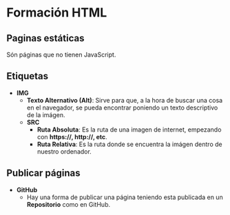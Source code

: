 # Formación HTML

## Paginas estáticas

Són páginas que no tienen JavaScript.

## Etiquetas

- **IMG**
  - **Texto Alternativo (Alt)**: Sirve para que, a la hora de buscar una cosa en el navegador, se pueda encontrar poniendo un texto descriptivo de la imágen.
  - **SRC**
    - **Ruta Absoluta**: Es la ruta de una imagen de internet, empezando con **https://, http://, etc**.
    - **Ruta Relativa**: Es la ruta donde se encuentra la imágen dentro de nuestro ordenador.

## Publicar páginas

- **GitHub**
  - Hay una forma de publicar una página teniendo esta publicada en un **Repositorio** como en GitHub.
